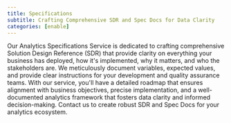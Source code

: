 ```yaml
---
title: Specifications
subtitle: Crafting Comprehensive SDR and Spec Docs for Data Clarity
categories: [enable]
---
```




Our Analytics Specifications Service is dedicated to crafting comprehensive Solution Design Reference (SDR) that provide clarity on everything your business has deployed, how it's implemented, why it matters, and who the stakeholders are. We meticulously document variables, expected values, and provide clear instructions for your development and quality assurance teams. With our service, you'll have a detailed roadmap that ensures alignment with business objectives, precise implementation, and a well-documented analytics framework that fosters data clarity and informed decision-making. Contact us to create robust SDR and Spec Docs for your analytics ecosystem.

